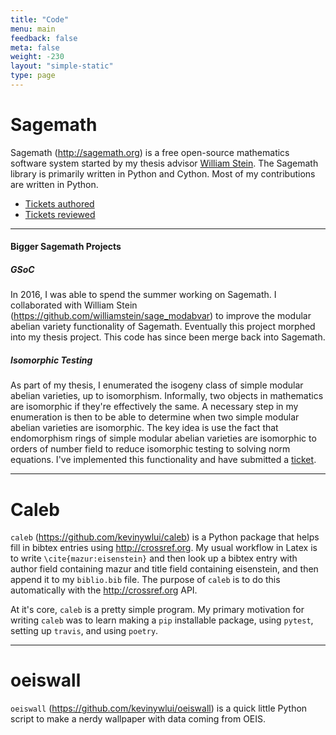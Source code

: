```yaml
---
title: "Code"
menu: main
feedback: false
meta: false
weight: -230
layout: "simple-static"
type: page
---
```


# Sagemath

Sagemath (<http://sagemath.org>) is a free open-source mathematics software
system started by my thesis advisor [William Stein](http://wstein.org). The
Sagemath library is primarily written in Python and Cython. Most of my
contributions are written in Python.

- [Tickets
  authored](https://trac.sagemath.org/query?author=~Kevin+Lui&group=component&max=0&col=id&col=summary&col=owner&col=type&col=status&col=priority&col=reporter&order=id)
- [Tickets
  reviewed](https://trac.sagemath.org/query?reviewer=~Kevin+Lui&group=component&max=0&col=id&col=summary&col=owner&col=type&col=status&col=priority&col=reporter&order=id)

---

#### Bigger Sagemath Projects

##### GSoC

In 2016, I was able to spend the summer working on Sagemath. I collaborated
with William Stein (<https://github.com/williamstein/sage_modabvar>) to improve
the modular abelian variety functionality of Sagemath. Eventually this project
morphed into my thesis project. This code has since been merge back into
Sagemath.

##### Isomorphic Testing

As part of my thesis, I enumerated the isogeny class of simple modular abelian
varieties, up to isomorphism. Informally, two objects in mathematics are
isomorphic if they're effectively the same. A necessary step in my enumeration
is then to be able to determine when two simple modular abelian varieties are
isomorphic. The key idea is use the fact that endomorphism rings of simple
modular abelian varieties are isomorphic to orders of number field to reduce
isomorphic testing to solving norm equations. I've implemented this
functionality and have submitted a
[ticket](https://trac.sagemath.org/ticket/28275).

---

# Caleb 

`caleb` (<https://github.com/kevinywlui/caleb>) is a Python package that helps
fill in bibtex entries using <http://crossref.org>. My usual workflow in Latex
is to write `\cite{mazur:eisenstein}` and then look up a bibtex entry with
author field containing mazur and title field containing eisenstein, and then
append it to my `biblio.bib` file. The purpose of `caleb` is to do this
automatically with the <http://crossref.org> API.

At it's core, `caleb` is a pretty simple program. My primary motivation for
writing `caleb` was to learn making a `pip` installable package, using
`pytest`, setting up `travis`, and using `poetry`.

---

# oeiswall

`oeiswall` (<https://github.com/kevinywlui/oeiswall>) is a quick little Python
script to make a nerdy wallpaper with data coming from OEIS. 
